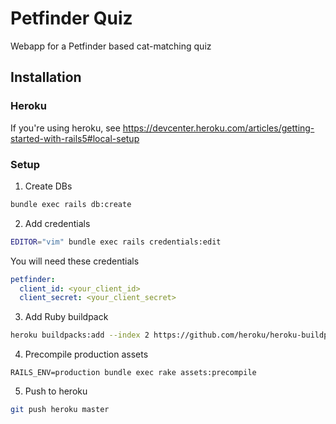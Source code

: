 # Petfinder Quiz

Webapp for a Petfinder based cat-matching quiz

## Installation

### Heroku

If you're using heroku, see https://devcenter.heroku.com/articles/getting-started-with-rails5#local-setup

### Setup

1. Create DBs
```bash
bundle exec rails db:create
```
2. Add credentials
```bash
EDITOR="vim" bundle exec rails credentials:edit
```
You will need these credentials
```yml
petfinder:
  client_id: <your_client_id>
  client_secret: <your_client_secret>
```
3. Add Ruby buildpack
```bash
heroku buildpacks:add --index 2 https://github.com/heroku/heroku-buildpack-ruby
```
4. Precompile production assets
```
RAILS_ENV=production bundle exec rake assets:precompile
```
5. Push to heroku
```bash
git push heroku master
```

